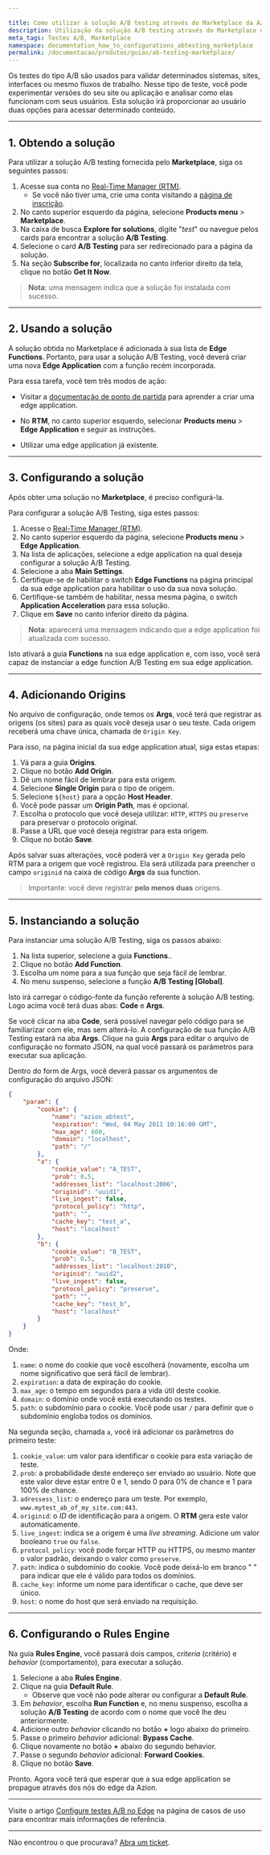 ```yaml
---

title: Como utilizar a solução A/B testing através do Marketplace da Azion
description: Utilização da solução A/B testing através do Marketplace da Azion
meta_tags: Testes A/B, Marketplace
namespace: documentation_how_to_configurations_abtesting_marketplace
permalink: /documentacao/produtos/guias/ab-testing-marketplace/
---
```


Os testes do tipo A/B são usados para validar determinados sistemas, sites, interfaces ou mesmo fluxos de trabalho. Nesse tipo de teste, você pode experimentar versões do seu site ou aplicação e analisar como elas funcionam com seus usuários. Esta solução irá proporcionar ao usuário duas opções para acessar determinado conteúdo. 

---

## 1. Obtendo a solução 

Para utilizar a solução A/B testing fornecida pelo **Marketplace**, siga os seguintes passos:

1. Acesse sua conta no [Real-Time Manager (RTM)](https://manager.azion.com/).
    - Se você não tiver uma, crie uma conta visitando a [página de inscrição](https://manager.azion.com/signup/).
2. No canto superior esquerdo da página, selecione **Products menu** > **Marketplace**.
3. Na caixa de busca **Explore for solutions**, digite "*test*" ou navegue pelos cards para encontrar a solução **A/B Testing**.
4. Selecione o card **A/B Testing** para ser redirecionado para a página da solução.
5. Na seção **Subscribe for**, localizada no canto inferior direito da tela, clique no botão **Get It Now**.

> **Nota**: uma mensagem indica que a solução foi instalada com sucesso.

---

## 2. Usando a solução

A solução obtida no Marketplace é adicionada à sua lista de **Edge Functions**. Portanto, para usar a solução A/B Testing, você deverá criar uma nova **Edge Application** com a função recém incorporada.

Para essa tarefa, você tem três modos de ação:

- Visitar a [documentação de ponto de partida](/pt-br/documentacao/produtos/ponto-de-partida/#crie-edge-app) para aprender a criar uma edge application.

- No **RTM**, no canto superior esquerdo, selecionar **Products menu** > **Edge Application** e seguir as instruções.

- Utilizar uma edge application já existente.

---

## 3. Configurando a solução

Após obter uma solução no **Marketplace**, é preciso configurá-la.

Para configurar a solução A/B Testing, siga estes passos:

1. Acesse o [Real-Time Manager (RTM)](https://manager.azion.com/).
2. No canto superior esquerdo da página, selecione **Products menu** > **Edge Application**.
3. Na lista de aplicações, selecione a edge application na qual deseja configurar a solução A/B Testing.
4. Selecione a aba **Main Settings**.
5. Certifique-se de habilitar o switch **Edge Functions** na página principal da sua edge application para habilitar o uso da sua nova solução.
6. Certifique-se também de habilitar, nessa mesma página, o switch **Application Acceleration** para essa solução.
7. Clique em **Save** no canto inferior direito da página.

> **Nota**: aparecerá uma mensagem indicando que a edge application foi atualizada com sucesso.

Isto ativará a guia **Functions** na sua edge application e, com isso, você será capaz de instanciar a edge function A/B Testing em sua edge application.

---

## 4. Adicionando Origins

No arquivo de configuração, onde temos os **Args**, você terá que registrar as origens (os sites) para as quais você deseja usar o seu teste. Cada origem receberá uma chave única, chamada de `Origin Key`.

Para isso, na página inicial da sua edge application atual, siga estas etapas:

1. Vá para a guia **Origins**.
2. Clique no botão **Add Origin**.
3. Dê um nome fácil de lembrar para esta origem.
4. Selecione **Single Origin** para o tipo de origem.
5. Selecione `${host}` para a opção **Host Header**.
6. Você pode passar um **Origin Path**, mas é opcional.
7. Escolha o protocolo que você deseja utilizar: `HTTP`, `HTTPS` ou `preserve` para preservar o protocolo original.
8. Passe a URL que você deseja registrar para esta origem.
9. Clique no botão **Save**.

Após salvar suas alterações, você poderá ver a `Origin Key` gerada pelo RTM para a origem que você registrou. Ela será utilizada para preencher o campo `originid` na caixa de código **Args** da sua function.

> Importante: você deve registrar **pelo menos duas** origens.

---

## 5. Instanciando a solução

Para instanciar uma solução A/B Testing, siga os passos abaixo:

1. Na lista superior, selecione a guia **Functions**..
2. Clique no botão **Add Function**.
3. Escolha um nome para a sua função que seja fácil de lembrar.
4. No menu suspenso, selecione a função **A/B Testing [Global]**.

Isto irá carregar o código-fonte da função referente à solução A/B testing. Logo acima você terá duas abas: **Code** e **Args**.

Se você clicar na aba **Code**, será possível navegar pelo código para se familiarizar com ele, mas sem alterá-lo. A configuração de sua função A/B Testing estará na aba **Args**. Clique na guia **Args** para editar o arquivo de configuração no formato JSON, na qual você passará os parâmetros para executar sua aplicação.

Dentro do form de Args, você deverá passar os argumentos de configuração do arquivo JSON:

```JSON
{
	"param": {
		"cookie": {
			"name": "azion_abtest",
			"expiration": "Wed, 04 May 2011 10:16:00 GMT",
			"max_age": 600,
			"domain": "localhost",
			"path": "/"
		},
		"a": {
			"cookie_value": "A_TEST",
			"prob": 0.5,
			"addresses_list": "localhost:2006",
			"originid": "uuid1",
			"live_ingest": false,
			"protocol_policy": "http",
			"path": "",
			"cache_key": "test_a",
			"host": "localhost"
		},
		"b": {
			"cookie_value": "B_TEST",
			"prob": 0.5,
			"addresses_list": "localhost:2010",
			"originid": "uuid2",
			"live_ingest": false,
			"protocol_policy": "preserve",
			"path": "",
			"cache_key": "test_b",
			"host": "localhost"
		}
	}
}
```

Onde:

1. `name`: o nome do cookie que você escolherá (novamente, escolha um nome significativo que será fácil de lembrar).
2. `expiration`: a data de expiração do cookie.
3. `max_age`: o tempo em segundos para a vida útil deste cookie. 
4. `domain`: o domínio onde você está executando os testes.
5. `path`: o subdomínio para o cookie. Você pode usar `/` para definir que o subdomínio engloba todos os domínios.

Na segunda seção, chamada `a`, você irá adicionar os parâmetros do primeiro teste:

1. `cookie_value`: um valor para identificar o cookie para esta variação de teste.
2. `prob`: a probabilidade deste endereço ser enviado ao usuário. Note que este valor deve estar entre 0 e 1, sendo 0 para 0% de chance e 1 para 100% de chance.
3. `adressess_list`: o endereço para um teste. Por exemplo, `www.mytest_ab_of_my_site.com:443`.
4. `originid`: o *ID* de identificação para a origem. O **RTM** gera este valor automaticamente.
5. `live_ingest`: indica se a origem é uma *live streaming*. Adicione um valor booleano `true` ou `false`.
6. `protocol_policy`: você pode forçar HTTP ou HTTPS, ou mesmo manter o valor padrão, deixando o valor como `preserve`.
7. `path`: indica o subdomínio do cookie. Você pode deixá-lo em branco " " para indicar que ele é válido para todos os domínios.
8. `cache_key`: informe um nome para identificar o cache, que deve ser único.
9. `host`: o nome do host que será enviado na requisição.

---
## 6. Configurando o Rules Engine

Na guia **Rules Engine**, você passará dois campos, *criteria* (critério) e *behavior* (comportamento), para executar a solução.

1. Selecione a aba **Rules Engine**.
2. Clique na guia **Default Rule**.
    - Observe que você não pode alterar ou configurar a **Default Rule**.
3. Em *behavior*, escolha **Run Function** e, no menu suspenso, escolha a solução **A/B Testing** de acordo com o nome que você lhe deu anteriormente.
4. Adicione outro *behavior* clicando no botão **+** logo abaixo do primeiro.
5. Passe o primeiro *behavior* adicional: **Bypass Cache**.
6. Clique novamente no botão **+** abaixo do segundo behavior.
7. Passe o segundo *behavior* adicional: **Forward Cookies**.
8. Clique no botão **Save**.

Pronto. Agora você terá que esperar que a sua edge application se propague através dos nós do edge da Azion.

---

Visite o artigo [Configure testes A/B no Edge](/pt-br/documentacao/produtos/guias/ab-testing/) na página de casos de uso para encontrar mais informações de referência.

---

Não encontrou o que procurava? [Abra um ticket](https://tickets.azion.com/pt-BR/support/login/).
